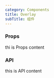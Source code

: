 ```yaml
---
category: Components
title: Overlay
subTitle: 组件
---
```


### Props

thi is Props content

### API

this is API content